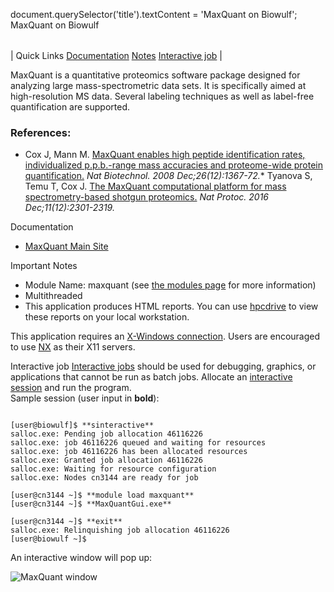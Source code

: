 

document.querySelector('title').textContent = 'MaxQuant on Biowulf';
MaxQuant on Biowulf


|  |
| --- |
| 
Quick Links
[Documentation](#doc)
[Notes](#notes)
[Interactive job](#int) 
 |



MaxQuant is a quantitative proteomics software package designed for analyzing large mass-spectrometric data sets. It is specifically aimed at high-resolution MS data. Several labeling techniques as well as label-free quantification are supported.



### References:


* Cox J, Mann M.
 [MaxQuant enables high peptide identification rates, individualized p.p.b.-range mass accuracies and proteome-wide protein quantification.](https://www.ncbi.nlm.nih.gov/pubmed/19029910) 
*Nat Biotechnol. 2008 Dec;26(12):1367-72.** Tyanova S, Temu T, Cox J.
 [The MaxQuant computational platform for mass spectrometry-based shotgun proteomics.](https://www.ncbi.nlm.nih.gov/pubmed/27809316) 
*Nat Protoc. 2016 Dec;11(12):2301-2319.*


Documentation
* [MaxQuant Main Site](https://www.maxquant.org/)


Important Notes
* Module Name: maxquant (see [the modules page](/apps/modules.html) for more information)
 * Multithreaded
 * This application produces HTML reports. You can use [hpcdrive](/docs/hpcdrive.html) to view these reports on your local workstation.


This application requires an [X-Windows connection](/docs/connect.html). Users are encouraged to use [NX](https://hpc.nih.gov/docs/nx.html) as their X11 servers.


Interactive job
[Interactive jobs](/docs/userguide.html#int) should be used for debugging, graphics, or applications that cannot be run as batch jobs.
Allocate an [interactive session](/docs/userguide.html#int) and run the program.   
Sample session (user input in **bold**):



```

[user@biowulf]$ **sinteractive**
salloc.exe: Pending job allocation 46116226
salloc.exe: job 46116226 queued and waiting for resources
salloc.exe: job 46116226 has been allocated resources
salloc.exe: Granted job allocation 46116226
salloc.exe: Waiting for resource configuration
salloc.exe: Nodes cn3144 are ready for job

[user@cn3144 ~]$ **module load maxquant**
[user@cn3144 ~]$ **MaxQuantGui.exe**

[user@cn3144 ~]$ **exit**
salloc.exe: Relinquishing job allocation 46116226
[user@biowulf ~]$

```

An interactive window will pop up:


![MaxQuant window](maxquant.PNG)


